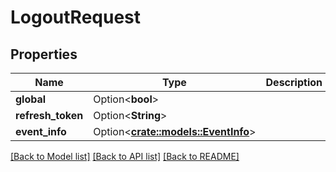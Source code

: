 # LogoutRequest

## Properties

Name | Type | Description | Notes
------------ | ------------- | ------------- | -------------
**global** | Option<**bool**> |  | [optional]
**refresh_token** | Option<**String**> |  | [optional]
**event_info** | Option<[**crate::models::EventInfo**](EventInfo.md)> |  | [optional]

[[Back to Model list]](../README.md#documentation-for-models) [[Back to API list]](../README.md#documentation-for-api-endpoints) [[Back to README]](../README.md)



